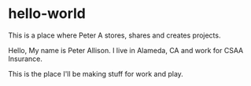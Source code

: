 # hello-world
This is a place where Peter A stores, shares and creates projects.

Hello, My name is Peter Allison. I live in Alameda, CA and work for CSAA Insurance.

This is the place I'll be making stuff for work and play.
